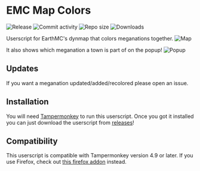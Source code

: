 # EMC Map Colors

![Release](https://img.shields.io/github/v/release/32Vache/emc-map-colors) ![Commit activity](https://img.shields.io/github/commit-activity/m/32Vache/emc-map-colors) ![Repo size](https://img.shields.io/github/repo-size/32Vache/emc-map-colors) ![Downloads](https://img.shields.io/github/downloads/32Vache/emc-map-colors/total)

Userscript for EarthMC's dynmap that colors meganations together.
![Map](https://media.discordapp.net/attachments/667790176184958976/942099891478470687/Screenshot_639.png)

It also shows which meganation a town is part of on the popup!
![Popup](https://media.discordapp.net/attachments/667790176184958976/942099891210031164/Screenshot_640.png)

## Updates

If you want a meganation updated/added/recolored please open an issue.

## Installation

You will need [Tampermonkey](https://www.tampermonkey.net/index.php) to run this userscript.
Once you got it installed you can just download the userscript from [releases](https://github.com/32Vache/emc-map-colors/releases/latest)!

## Compatibility

This userscript is compatible with Tampermonkey version 4.9 or later. If you use Firefox, check out [this firefox addon](https://github.com/3meraldK/earthmc-dynmapcolor) instead.
